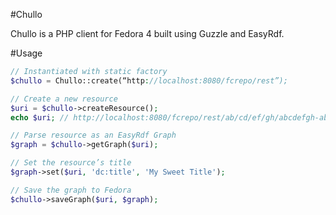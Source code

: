 #Chullo

Chullo is a PHP client for Fedora 4 built using Guzzle and EasyRdf.

#Usage

```php
// Instantiated with static factory
$chullo = Chullo::create(“http://localhost:8080/fcrepo/rest”);

// Create a new resource
$uri = $chullo->createResource();
echo $uri; // http://localhost:8080/fcrepo/rest/ab/cd/ef/gh/abcdefgh-abcd-abcd-abcdefgh

// Parse resource as an EasyRdf Graph
$graph = $chullo->getGraph($uri);

// Set the resource’s title
$graph->set($uri, 'dc:title', 'My Sweet Title');

// Save the graph to Fedora
$chullo->saveGraph($uri, $graph);
```
